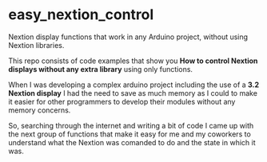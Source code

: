 # easy_nextion_control
Nextion display functions that work in any Arduino project, without using Nextion libraries.
<p>This repo consists of code examples that show you <strong>How to control Nextion displays without any extra library</strong> using only functions.</p>
When I was developing a complex arduino project including the use of a <strong>3.2 Nextion display</strong> I had the need to save as much memory as I could to make it easier for other programmers to develop their modules without any memory concerns.
<p>So, searching through the internet and writing a bit of code I came up with the next group of functions that make it easy for me and my coworkers to understand what the Nextion was comanded to do and the state in which it was.</p>
